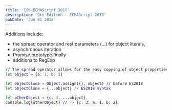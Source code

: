 ```yaml
---
title: 'ES9 ECMAScript 2018'
description: '9th Edition – ECMAScript 2018'
pubDate: 'Jun 01 2018'
---
```


Additions include:
- the spread operator and rest parameters (...) for object literals, 
- asynchronous iteration
- Promise.prototype.finally
- additions to RegExp

```bash
// The spread operator allows for the easy copying of object properties, as shown below.
let object = {a: 1, b: 2}

let objectClone = Object.assign({}, object) // before ES2018
let objectClone = {...object} // ES2018 syntax

let otherObject = {c: 3, ...object}
console.log(otherObject) // -> {c: 3, a: 1, b: 2}
```
